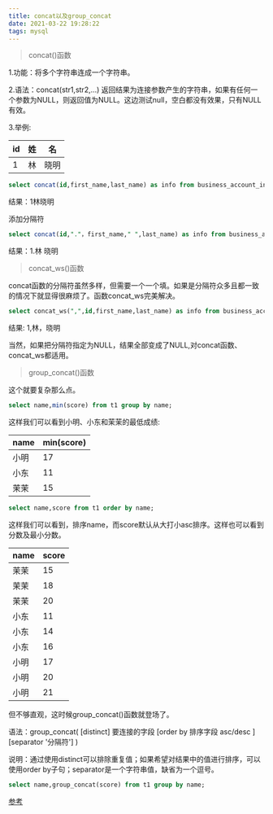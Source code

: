 ```yaml
---
title: concat以及group_concat
date: 2021-03-22 19:28:22
tags: mysql
---
```


>concat()函数

1.功能：将多个字符串连成一个字符串。

2.语法：concat(str1,str2,...)
返回结果为连接参数产生的字符串，如果有任何一个参数为NULL，则返回值为NULL。这边测试null，空白都没有效果，只有NULL有效。

3.举例:

| id | 姓 | 名 |
|-------- |------ |------ |
|1 |林 |晓明 |

```sql
select concat(id,first_name,last_name) as info from business_account_info where id=1
```
结果：1林晓明

添加分隔符
```sql
select concat(id,"."，first_name," ",last_name) as info from business_account_info where id=1
```
结果：1.林 晓明

<!--more-->

>concat_ws()函数

concat函数的分隔符虽然多样，但需要一个一个填。如果是分隔符众多且都一致的情况下就显得很麻烦了。函数concat_ws完美解决。
```sql
select concat_ws(",",id,first_name,last_name) as info from business_account_info where id=1
```
结果: 1,林，晓明

当然，如果把分隔符指定为NULL，结果全部变成了NULL,对concat函数、concat_ws都适用。

>group_concat()函数

这个就要复杂那么点。

```sql
select name,min(score) from t1 group by name;
```
这样我们可以看到小明、小东和茉茉的最低成绩:

|name | min(score) |
|-------- |------ |
|小明 | 17|
|小东 | 11|
|茉茉 | 15|


```sql
select name,score from t1 order by name;
```
这样我们可以看到，排序name，而score默认从大打小asc排序。这样也可以看到分数及最小分数。

|name | score |
|-------- |------ |
|茉茉 | 15|
|茉茉 | 18|
|茉茉 | 20|
|小东 | 11|
|小东 | 14|
|小东 | 16|
|小明 | 17|
|小明 | 20|
|小明 | 21|

但不够直观，这时候group_concat()函数就登场了。

语法：group_concat( \[distinct\] 要连接的字段 \[order by 排序字段 asc/desc \] \[separator '分隔符'\] )

说明：通过使用distinct可以排除重复值；如果希望对结果中的值进行排序，可以使用order by子句；separator是一个字符串值，缺省为一个逗号。

```sql
select name,group_concat(score) from t1 group by name;
```

[参考](https://baijiahao.baidu.com/s?id=1595349117525189591&wfr=spider&for=pc)
